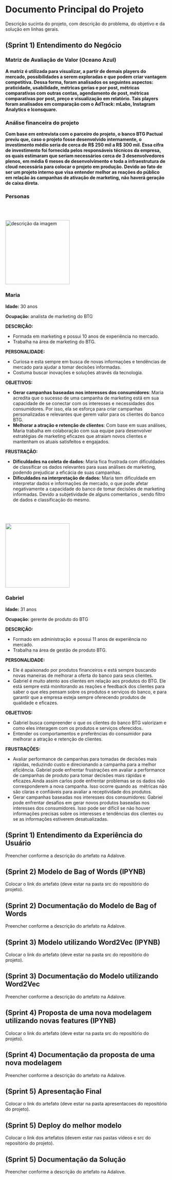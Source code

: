 # Documento Principal do Projeto

Descrição sucinta do projeto, com descrição do problema, do objetivo e da solução em linhas gerais.

## (Sprint 1) Entendimento do Negócio

### **Matriz de Avaliação de Valor (Oceano Azul)**

**A matriz é utilizada para visualizar, a partir de demais players do mercado, possibilidades a serem exploradas e que podem criar vantagem competitiva. Dessa forma, foram analisados os seguintes aspectos: praticidade, usabilidade, métricas gerias e por post, métricas comparativas com outras contas, agendamento de post, métricas comparativas por post, preço e visualização em relatório. Tais players foram analisados em comparação com o AdTrack: mLabs, Instagram Analytics e Iconsquare.**

### **Análise financeira do projeto**
**Com base em entrevista com o parceiro do projeto, o banco BTG Pactual previu que, caso o projeto fosse desenvolvido internamente, o investimento médio seria de cerca de R$ 250 mil a R$ 300 mil. Essa cifra de investimento foi fornecida pelos responsáveis técnicos da empresa, os quais estimaram que seriam necessários cerca de 3 desenvolvedores plenos, em média 6 meses de desenvolvimento e toda a infraestrutura de cloud necessária para colocar o projeto em produção.
Devido ao fato de ser um projeto interno que visa entender melhor as reações do público em relação às campanhas de ativação de marketing, não haverá geração de caixa direta.**

### **Personas** 
<br><br>

<img src="https://pbs.twimg.com/media/FpFFvVwXEAAIyUo.jpg" alt="descrição da imagem" width="200" height="200">

### **Maria**

**Idade:** 30 anos

**Ocupação:** analista de marketing do BTG

**DESCRIÇÃO:**

- Formada em marketing e possui 10 anos de experiência no mercado.
- Trabalha na área de marketing do BTG.

**PERSONALIDADE:**

- Curiosa e esta sempre em busca de novas informações e tendências de mercado para ajudar a tomar decisões informadas.
- Costuma buscar inovações e soluções através da tecnologia.

**OBJETIVOS:**

- **Gerar campanhas baseadas nos interesses dos consumidores**: Maria acredita que o sucesso de uma campanha de marketing está em sua capacidade de se conectar com os interesses e necessidades dos consumidores. Por isso, ela se esforça para criar campanhas personalizadas e relevantes que gerem valor para os clientes do banco BTG.
- **Melhorar a atração e retenção de clientes**: Com base em suas análises, Maria trabalha em colaboração com sua equipe para desenvolver estratégias de marketing eficazes que atraiam novos clientes e mantenham os atuais satisfeitos e engajados.

**FRUSTRAÇÃO:**

- **Dificuldades na coleta de dados:** Maria fica frustrada com dificuldades de classificar os dados relevantes para suas análises de marketing, podendo prejudicar a eficácia de suas campanhas.
- **Dificuldades na interpretação de dados:** Maria tem dificuldade em interpretar dados e informações de mercado, o que pode afetar negativamente a capacidade do banco de tomar decisões de marketing informadas. Devido a subjetividade de alguns comentarios , sendo filtro de dados e classificação do mesmo.
<br><br>
<br><br>

<img src="https://encrypted-tbn0.gstatic.com/images?q=tbn:ANd9GcSHJ1SlXy1drJGi5cGDEaePDG0uGZjAciCPPw&usqp=CAU" width="200" height="200">

### **Gabriel**

**Idade:** 31 anos

**Ocupação:** gerente de produto do BTG

**DESCRIÇÃO:**

- Formado em administração  e possui 11 anos de experiência no mercado.
- Trabalha na área de gestão de produto BTG.

**PERSONALIDADE:**

- Ele é apaixonado por produtos financeiros e está sempre buscando novas maneiras de melhorar a oferta do banco para seus clientes.
- Gabriel é muito atento aos clientes em relação aos produtos do BTG. Ele está sempre está monitorando as reações e feedback dos clientes para saber o que eles pensam sobre os produtos e serviços do banco, e para garantir que a empresa esteja sempre oferecendo produtos de qualidade e eficazes.

**OBJETIVOS:**

- Gabriel busca compreender o que os clientes do banco BTG valorizam e como eles interagem com os produtos e serviços oferecidos.
- Entender os comportamentos e preferências do consumidor para melhorar a atração e retenção de clientes.

**FRUSTRAÇÕES:**

- Avaliar performance de campanhas para tomadas de decisões mais rápidas, reduzindo custo e direcionando a campanha para a melhor eficiência. Gabriel pode enfrentar frustrações em avaliar a performance de campanhas de produto para tomar decisões mais rápidas e eficazes.Ainda assim carlos pode enfrentar problemas se os dados não corresponderem a nova campanha. Isso ocorre quando as  métricas não são claras e confiáveis para avaliar a receptividade dos produtos.
- Gerar campanhas baseadas nos interesses dos consumidores: Gabriel pode enfrentar desafios em gerar novos produtos baseadas nos interesses dos consumidores. Isso pode ser difícil se não houver informações precisas sobre os interesses e tendências dos clientes ou se as informações estiverem desatualizadas.


## (Sprint 1) Entendimento da Experiência do Usuário

Preencher conforme a descrição do artefato na Adalove.

## (Sprint 2) Modelo de Bag of Words (IPYNB)

Colocar o link do artefato (deve estar na pasta src do repositório do projeto).

## (Sprint 2) Documentação do Modelo de Bag of Words

Preencher conforme a descrição do artefato na Adalove.

## (Sprint 3) Modelo utilizando Word2Vec (IPYNB)

Colocar o link do artefato (deve estar na pasta src do repositório do projeto).

## (Sprint 3) Documentação do Modelo utilizando Word2Vec

Preencher conforme a descrição do artefato na Adalove.

## (Sprint 4) Proposta de uma nova modelagem utilizando novas features (IPYNB)

Colocar o link do artefato (deve estar na pasta src do repositório do projeto).

## (Sprint 4) Documentação da proposta de uma nova modelagem

Preencher conforme a descrição do artefato na Adalove.

## (Sprint 5) Apresentação Final

Colocar o link do artefato (deve estar na pasta apresentacoes do repositório do projeto).

## (Sprint 5) Deploy do melhor modelo

Colocar o link dos artefatos (devem estar nas pastas videos e src do repositório do projeto).

## (Sprint 5) Documentação da Solução

Preencher conforme a descrição do artefato na Adalove.
